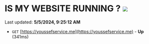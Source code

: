 # IS MY WEBSITE RUNNING ? [![](https://img.shields.io/static/v1?label=Sponsor&message=%E2%9D%A4&logo=GitHub&color=%23fe8e86)](https://github.com/sponsors/<username>)

Last updated: **5/5/2024, 9:25:12 AM**

- `GET` [https://youssefservice.me](https://youssefservice.me) - **Up** (341ms)
